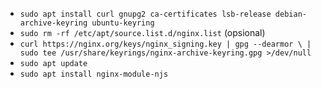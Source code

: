 - `sudo apt install curl gnupg2 ca-certificates lsb-release debian-archive-keyring ubuntu-keyring`
- `sudo rm -rf /etc/apt/source.list.d/nginx.list` (opsional)
- `curl https://nginx.org/keys/nginx_signing.key | gpg --dearmor \
    | sudo tee /usr/share/keyrings/nginx-archive-keyring.gpg >/dev/null`
- `sudo apt update`
- `sudo apt install nginx-module-njs`
